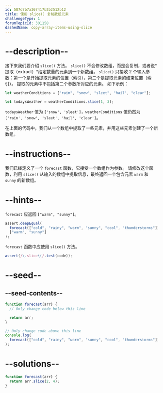 ```yaml
---
id: 587d7b7a367417b2b2512b12
title: 使用 slice() 复制数组元素
challengeType: 1
forumTopicId: 301158
dashedName: copy-array-items-using-slice
---
```


# --description--

接下来我们要介绍 `slice()` 方法。 `slice()` 不会修改数组，而是会复制，或者说*提取（extract）*给定数量的元素到一个新数组。 `slice()` 只接收 2 个输入参数：第一个是开始提取元素的位置（索引），第二个是提取元素的结束位置（索引）。 提取的元素中不包括第二个参数所对应的元素。 如下示例：

```js
let weatherConditions = ["rain", "snow", "sleet", "hail", "clear"];

let todaysWeather = weatherConditions.slice(1, 3);
```

`todaysWeather` 值为 `['snow', 'sleet']`，`weatherConditions` 值仍然为 `['rain', 'snow', 'sleet', 'hail', 'clear']`。

在上面的代码中，我们从一个数组中提取了一些元素，并用这些元素创建了一个新数组。

# --instructions--

我们已经定义了一个 `forecast` 函数，它接受一个数组作为参数。 请修改这个函数，利用 `slice()` 从输入的数组中提取信息，最终返回一个包含元素 `warm` 和 `sunny` 的新数组。

# --hints--

`forecast` 应返回 `["warm", "sunny"]`。

```js
assert.deepEqual(
  forecast(["cold", "rainy", "warm", "sunny", "cool", "thunderstorms"]),
  ["warm", "sunny"]
);
```

`forecast` 函数中应使用 `slice()` 方法。

```js
assert(/\.slice\(/.test(code));
```

# --seed--

## --seed-contents--

```js
function forecast(arr) {
  // Only change code below this line

  return arr;
}

// Only change code above this line
console.log(
  forecast(["cold", "rainy", "warm", "sunny", "cool", "thunderstorms"])
);
```

# --solutions--

```js
function forecast(arr) {
  return arr.slice(2, 4);
}
```
